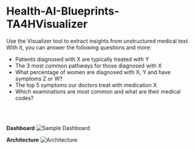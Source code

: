 # Health-AI-Blueprints-TA4HVisualizer


Use the Visualizer tool to extract insights from unstructured medical text. With it, you can answer the following questions and more:

* Patients diagnosed with X are typically treated with Y 
* The 3 most common pathways for those diagnosed with X 
* What percentage of women are diagnosed with X, Y and have symptoms Z or W?
* The top 5 symptoms our doctors treat with medication X
* Which examinations are most common and what are their medical codes?
 
 <br><br>

**Dashboard**
![Sample Dashboard](https://github.com/pazinio/Health-AI-Blueprints-TA4HVisualizer/blob/main/img11.png)

**Architecture**
![Architecture](https://github.com/pazinio/Health-AI-Blueprints-TA4HVisualizer/blob/main/img12.png)



